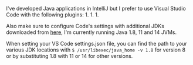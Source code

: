 I've developed Java applications in IntelliJ but I prefer to use Visual Studio Code with the following plugins:
1. 
1.
1. 

Also make sure to configure Code's settings with additional JDKs downloaded from [here](https://adoptopenjdk.net/?variant=openjdk11&jvmVariant=hotspot), I'm currently running Java 1.8, 11 and 14 JVMs.

When setting your VS Code settings.json file, you can find the path to your various JDK locations with `$ /usr/libexec/java_home -v 1.8` for version 8 or by substituting 1.8 with 11 or 14 for other versions.
